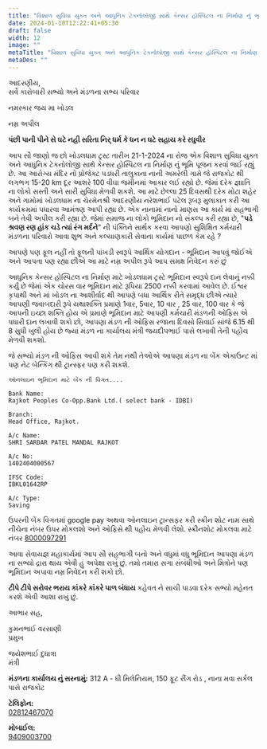 ```yaml
---
title: "વિશાળ સુવિધા યુક્ત અને આધુનિક ટેકનોલોજી સાથે કેન્સર હોસ્પિટલ ના નિર્માણ નું ભૂમિ પૂજન"
date: 2024-01-18T12:22:41+05:30
draft: false
width: 12
image: ""
metaTitle: "વિશાળ સુવિધા યુક્ત અને આધુનિક ટેકનોલોજી સાથે કેન્સર હોસ્પિટલ ના નિર્માણ નું ભૂમિ પૂજન | Shree Sardar Patel Employees Group, Rajkot"
metaDes: ""
---
```


આદરણીય,    
સર્વે કારોબારી સભ્યો અને મંડળના સભ્ય પરિવાર

નમસ્કાર જય મા ખોડલ

નમ્ર અપીલ

**પંછી પાની પીને સે ઘટે નહી સરિતા નિર્ ધર્મ કે ધન ન ઘટે સહાય કરે રઘુવીર**

આપ સૌ જાણો જ છો ખોડલધામ ટ્રસ્ટ તારીખ 21-1-2024 ના રોજ એક વિશાળ સુવિધા યુક્ત અને આધુનિક ટેકનોલોજી સાથે કેન્સર હોસ્પિટલ ના નિર્માણ નું ભૂમિ પૂજન કરવાં જઈ રહ્યું છે. આ આરોગ્ય મંદિર નો પ્રોજેક્ટ પડધરી તાલુકાના નાની અમરેલી ગામે જે રાજકોટ થી લગભગ 15-20 km દૂર આશરે 100 વીઘા જમીનમાં આકાર લઈ રહ્યો છે. જેમાં દરેક જ્ઞાાતિ ના લોકો સસ્તી અને સારી સુવિધા મેળવી શકશે. આ માટે છેલ્લા 25 દિવસથી દરેક મોટા શહેર અને ગામોમાં ખોડલધામ ના ચેરમેનશ્રી આદરણીય નરેશભાઈ પટેલ રૂબરૂ મુલાકાત કરી આ કાર્યક્રમમાં પધારવા આમંત્રણ આપી રહ્યા છે. એક નાનામાં નાનો માણસ આ કાર્ય માં સહભાગી બને તેવી અપીલ કરી રહ્યા છે. જેમાં સમાજ ના લોકો ભૂમિદાન નો સંકલ્પ કરી રહ્યા છે, "**પડે શ્રવણ રણ હાંક ચડે ત્યાં રંગ મર્દને**" ની પંક્તિને સાર્થક કરવા આપણો સુશિક્ષિત કર્મચારી મંડળના પરિવારો આવા શુભ અને કલ્યાણકારી સેવાના કાર્યમાં પાછળ કેમ રહે ?

આપણે પણ ફૂલ નહીં તો ફૂલની પાંખડી સ્વરૂપે આર્થિક યોગદાન - ભૂમિદાન આપવું જોઈએ અને આપતા પણ રહ્યા છીએ આ માટે નમ્ર અપીલ રૂપે આપ સમક્ષ નિવેદન કરું છું

આધુનિક કેન્સર હોસ્પિટલ ના નિર્માણ માટે ખોડલધામ ટ્રસ્ટે ભૂમિદાન સ્વરૂપે દાન લેવાનું નક્કી કર્યું છે જેમાં એક ચોરસ વાર ભૂમિદાન માટે રૂપિયા 2500 નક્કી કરવામાં આવેલ છે. ઈશ્વર કૃપાથી અને માં ખોડલ ના આશીર્વાદ થી આપણે બધા આર્થિક રીતે સમૃદ્ધ છીએ ત્યારે આપણી જવાબદારી રૂપે યથાશક્તિ પ્રમાણે 1વાર, 5વાર, 10 વાર , 25 વાર, 100 વાર કે જે આપની ઇચ્છા શક્તિ હોય એ પ્રમાણે ભૂમિદાન માટે આપણી કર્મચારી મંડળની ઓફિસ એ પધારી દાન લખાવી શકો છો, આપણા મંડળ ની ઓફિસ રજાના દિવસો સિવાઈ સાંજે 6.15 થી 8 સુધી ખુલી હોય છે જ્યાં મંડળ ના કાર્યાલય મંત્રી જયદીપભાઈ પાસે લખાવી તેની પહોંચ મેળવી શકશો.

જે સભ્યો મંડળ ની ઓફિસ આવી શકે તેમ નથી તેઓએ આપણા મંડળ ના બેંક એકાઉન્ટ માં પણ નેટ બેન્કિંગ થી ટ્રાન્સ્ફર પણ કરી શકશે.

```
ઓનલાઇન ભૂમિદાન માટે બેંક ની વિગત.... 

Bank Name: 
Rajkot Peoples Co-Opp.Bank Ltd.( select bank - IDBI) 

Branch: 
Head Office, Rajkot.

A/c Name: 
SHRI SARDAR PATEL MANDAL RAJKOT

A/c No: 
1402404000567

IFSC Code: 
IBKL01642RP

A/c Type: 
Saving
```

ઉપરની બેંક વિગતમાં google pay અથવા ઓનલાઇન ટ્રાન્સફર કરી સ્ક્રીન શોટ નામ સાથે નીચેના નંબર ઉપર મોકલશો અને ઓફિસે થી પહોંચ મેળવી લેશો.
સ્ક્રીનશોટ મોકલવા માટે નંબર [8000097291](tel:8000097291)

આવા સેવાયજ્ઞ મહાકાર્યમાં આપ સૌ સહભાગી બનો અને વધુમાં વધુ ભૂમિદાન આપણા મંડળ ના સભ્યો દ્રારા થાય એવી હું અપેક્ષા રાખું છું. તમો તમારા સગા સંબંધીઓ અને મિત્રોને પણ ભૂમિદાન અપાવા નમ્ર નિવેદન કરી શકો છો.

**ટીપે ટીપે સરોવર ભરાય કાંકરે કાંકરે પાળ બંધાય** કહેવત ને સાચી પાડવા દરેક સભ્યો મહેનત કરશે એવી આશા રાખું છું.

આભાર સહ,

કુમનભાઈ વરસાણી  
પ્રમુખ

જયેશભાઈ દુધાત્રા  
મંત્રી

**મંડળના કાર્યાલય નું સરનામું:**
312 A - ધી મિલેનિયમ, 150 ફૂટ રીંગ રોડ , નાના મવા સર્કલ પાસે રાજકોટ

**ટેલિફોન:**  
[02812467070](tel:02812467070)

**મોબાઈલ:**  
[9409003700](tel:9409003700)
